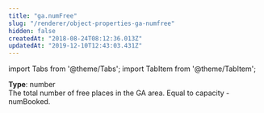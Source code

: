 ```yaml
---
title: "ga.numFree"
slug: "/renderer/object-properties-ga-numfree"
hidden: false
createdAt: "2018-08-24T08:12:36.013Z"
updatedAt: "2019-12-10T12:43:03.431Z"
---
```


import Tabs from '@theme/Tabs';
import TabItem from '@theme/TabItem';

**Type**: number  
The total number of free places in the GA area. 
Equal to capacity - numBooked.
